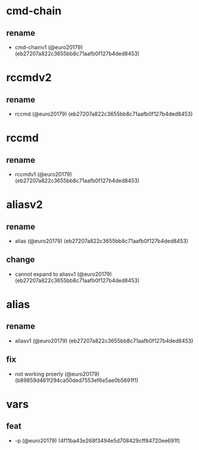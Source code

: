 # cmd-chain

## rename

* cmd-chainv1 (@euro20179) (eb27207a822c3655bb8c71aafb0f127b4ded8453)


# rccmdv2

## rename

* rccmd (@euro20179) (eb27207a822c3655bb8c71aafb0f127b4ded8453)


# rccmd

## rename

* rccmdv1 (@euro20179) (eb27207a822c3655bb8c71aafb0f127b4ded8453)


# aliasv2

## rename

* alias (@euro20179) (eb27207a822c3655bb8c71aafb0f127b4ded8453)

## change

* cannot expand to aliasv1 (@euro20179) (eb27207a822c3655bb8c71aafb0f127b4ded8453)


# alias

## rename

* aliasv1 (@euro20179) (eb27207a822c3655bb8c71aafb0f127b4ded8453)

## fix

* not working proerly (@euro20179) (b89859d461f294ca50ded7553ef6e5ae0b5691f1)


# vars

## feat

* -p (@euro20179) (4f11ba43e268f3494e5d708429cff84720ee691f)



